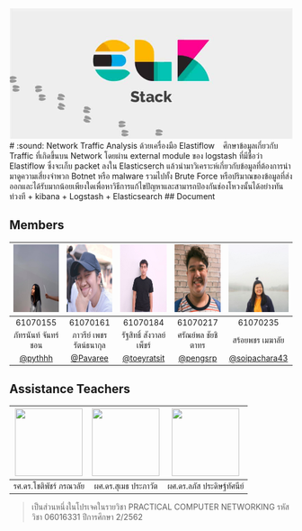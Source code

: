 <img src="/img/ELK-logo.jpg">
# :sound: Network Traffic Analysis ด้วยเครื่องมือ Elastiflow
&ensp; ศึกษาข้อมูลเกี่ยวกับ Traffic ที่เกิดขึ้นบน Network โดยผ่าน external module ของ logstash ที่มีชื่อว่า Elastiflow ซึ่งจะเก็บ packet ลงใน Elasticserch แล้วนำมาวิเคราะห์เกี่ยวกับข้อมูลที่ต้องการนำมาดูความเสี่ยงจำพวก Botnet หรือ malware รวมไปทั้ง Brute Force หรือปริมาณของข้อมูลที่ส่งออกและได้รับมากน้อยเพียงใดเพื่อหาวิธีการแก้ไขปัญหาและสามารถป้องกันช่องโหวงนั้นได้อย่างทันท่วงที 
+ kibana
+ Logstash
+ Elasticsearch
## Document 


## Members
|<img src="/img/61070155.jpg" width="120" height="120"></a>|<img src="/img/61070161.jpg" width="120" height="120"></a>|<img src="/img/61070184.jpg" width="120" height="120"></a>|<img src="/img/61070217.jpg" width="120" height="120"></a>|<img src="/img/61070235.jpg" width="120" height="120"></a>|
|:-------------:|:-------------:|:-------------:|:-------------:|:-------------:|
| 61070155      | 61070161      | 61070184      | 61070217      | 61070235      |
| ภัทรนันท์ จันทร์ชอน |ภาวรีย์ เพชรรัตน์ธนากุล | รัฐสิทธิ์ สังวาลย์เพ็ชร์ |ศรัณย์พล ชัยชิตาทร|สร้อยพชร เมฆาลัย|
| [@pythhh](https://github.com/pythhh) | [@Pavaree](https://github.com/Pavaree) | [@toeyratsit](https://github.com/toeyratsit) | [@pengsrp](https://github.com/pengsrp)  | [@soipachara43](https://github.com/soipachara43)  

## Assistance Teachers
|<img src="https://www.it.kmitl.ac.th/wp-content/uploads/2017/12/Chotipat-300x300.jpg" width="120" height="120"></a>|<img src="https://www.it.kmitl.ac.th/wp-content/uploads/2017/12/Sumet-300x300.jpg" width="120" height="120"></a>|<img src="https://www.it.kmitl.ac.th/wp-content/uploads/2018/03/Lapas-300x300.jpg" width="120" height="120"></a>|
|:---------------------:|:---------------------:|:---------------------:|
|รศ.ดร.โชติพัชร์ ภรณวลัย     |ผศ.ดร.สุเมธ ประภาวัต |ผศ.ดร.ลภัส ประดิษฐ์ทัศนีย์ |
>เป็นส่วนหนึ่งในโปรเจคในรายวิชา PRACTICAL COMPUTER NETWORKING รหัสวิชา 06016331 ปีการศึกษา 2/2562
